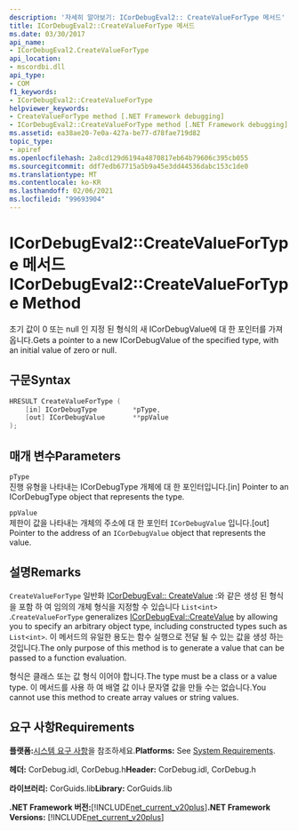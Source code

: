 ```yaml
---
description: '자세히 알아보기: ICorDebugEval2:: CreateValueForType 메서드'
title: ICorDebugEval2::CreateValueForType 메서드
ms.date: 03/30/2017
api_name:
- ICorDebugEval2.CreateValueForType
api_location:
- mscordbi.dll
api_type:
- COM
f1_keywords:
- ICorDebugEval2::CreateValueForType
helpviewer_keywords:
- CreateValueForType method [.NET Framework debugging]
- ICorDebugEval2::CreateValueForType method [.NET Framework debugging]
ms.assetid: ea38ae20-7e0a-427a-be77-d78fae719d82
topic_type:
- apiref
ms.openlocfilehash: 2a8cd129d6194a4870817eb64b79606c395cb055
ms.sourcegitcommit: ddf7edb67715a5b9a45e3dd44536dabc153c1de0
ms.translationtype: MT
ms.contentlocale: ko-KR
ms.lasthandoff: 02/06/2021
ms.locfileid: "99693904"
---
```

# <a name="icordebugeval2createvaluefortype-method"></a><span data-ttu-id="72457-103">ICorDebugEval2::CreateValueForType 메서드</span><span class="sxs-lookup"><span data-stu-id="72457-103">ICorDebugEval2::CreateValueForType Method</span></span>

<span data-ttu-id="72457-104">초기 값이 0 또는 null 인 지정 된 형식의 새 ICorDebugValue에 대 한 포인터를 가져옵니다.</span><span class="sxs-lookup"><span data-stu-id="72457-104">Gets a pointer to a new ICorDebugValue of the specified type, with an initial value of zero or null.</span></span>  
  
## <a name="syntax"></a><span data-ttu-id="72457-105">구문</span><span class="sxs-lookup"><span data-stu-id="72457-105">Syntax</span></span>  
  
```cpp  
HRESULT CreateValueForType (  
    [in] ICorDebugType         *pType,  
    [out] ICorDebugValue       **ppValue  
);  
```  
  
## <a name="parameters"></a><span data-ttu-id="72457-106">매개 변수</span><span class="sxs-lookup"><span data-stu-id="72457-106">Parameters</span></span>  

 `pType`  
 <span data-ttu-id="72457-107">진행 유형을 나타내는 ICorDebugType 개체에 대 한 포인터입니다.</span><span class="sxs-lookup"><span data-stu-id="72457-107">[in] Pointer to an ICorDebugType object that represents the type.</span></span>  
  
 `ppValue`  
 <span data-ttu-id="72457-108">제한이 값을 나타내는 개체의 주소에 대 한 포인터 `ICorDebugValue` 입니다.</span><span class="sxs-lookup"><span data-stu-id="72457-108">[out] Pointer to the address of an `ICorDebugValue` object that represents the value.</span></span>  
  
## <a name="remarks"></a><span data-ttu-id="72457-109">설명</span><span class="sxs-lookup"><span data-stu-id="72457-109">Remarks</span></span>  

 <span data-ttu-id="72457-110">`CreateValueForType` 일반화 [ICorDebugEval:: CreateValue](icordebugeval-createvalue-method.md) :와 같은 생성 된 형식을 포함 하 여 임의의 개체 형식을 지정할 수 있습니다 `List<int>` .</span><span class="sxs-lookup"><span data-stu-id="72457-110">`CreateValueForType` generalizes [ICorDebugEval::CreateValue](icordebugeval-createvalue-method.md) by allowing you to specify an arbitrary object type, including constructed types such as `List<int>`.</span></span> <span data-ttu-id="72457-111">이 메서드의 유일한 용도는 함수 실행으로 전달 될 수 있는 값을 생성 하는 것입니다.</span><span class="sxs-lookup"><span data-stu-id="72457-111">The only purpose of this method is to generate a value that can be passed to a function evaluation.</span></span>  
  
 <span data-ttu-id="72457-112">형식은 클래스 또는 값 형식 이어야 합니다.</span><span class="sxs-lookup"><span data-stu-id="72457-112">The type must be a class or a value type.</span></span> <span data-ttu-id="72457-113">이 메서드를 사용 하 여 배열 값 이나 문자열 값을 만들 수는 없습니다.</span><span class="sxs-lookup"><span data-stu-id="72457-113">You cannot use this method to create array values or string values.</span></span>  
  
## <a name="requirements"></a><span data-ttu-id="72457-114">요구 사항</span><span class="sxs-lookup"><span data-stu-id="72457-114">Requirements</span></span>  

 <span data-ttu-id="72457-115">**플랫폼:**[시스템 요구 사항](../../get-started/system-requirements.md)을 참조하세요.</span><span class="sxs-lookup"><span data-stu-id="72457-115">**Platforms:** See [System Requirements](../../get-started/system-requirements.md).</span></span>  
  
 <span data-ttu-id="72457-116">**헤더:** CorDebug.idl, CorDebug.h</span><span class="sxs-lookup"><span data-stu-id="72457-116">**Header:** CorDebug.idl, CorDebug.h</span></span>  
  
 <span data-ttu-id="72457-117">**라이브러리:** CorGuids.lib</span><span class="sxs-lookup"><span data-stu-id="72457-117">**Library:** CorGuids.lib</span></span>  
  
 <span data-ttu-id="72457-118">**.NET Framework 버전:**[!INCLUDE[net_current_v20plus](../../../../includes/net-current-v20plus-md.md)]</span><span class="sxs-lookup"><span data-stu-id="72457-118">**.NET Framework Versions:** [!INCLUDE[net_current_v20plus](../../../../includes/net-current-v20plus-md.md)]</span></span>
